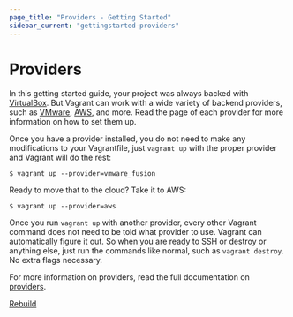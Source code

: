 ```yaml
---
page_title: "Providers - Getting Started"
sidebar_current: "gettingstarted-providers"
---
```


# Providers

In this getting started guide, your project was always backed with
[VirtualBox](http://www.virtualbox.org). But Vagrant can work with
a wide variety of backend providers, such as [VMware](/docs/vmware),
[AWS](http://github.com/mitchellh/vagrant-aws), and more. Read the page
of each provider for more information on how to set them up.

Once you have a provider installed, you do not need to make any modifications
to your Vagrantfile, just `vagrant up` with the proper provider and
Vagrant will do the rest:

```shell
$ vagrant up --provider=vmware_fusion
```

Ready to move that to the cloud? Take it to AWS:

```shell
$ vagrant up --provider=aws
```

Once you run `vagrant up` with another provider, every other Vagrant
command does not need to be told what provider to use. Vagrant can automatically
figure it out. So when you are ready to SSH or destroy or anything else,
just run the commands like normal, such as `vagrant destroy`. No extra
flags necessary.

For more information on providers, read the full documentation on
[providers](/docs/providers).

<a href="/docs/getting-started/rebuild.html" class="button inline-button prev-button">Rebuild</a>
